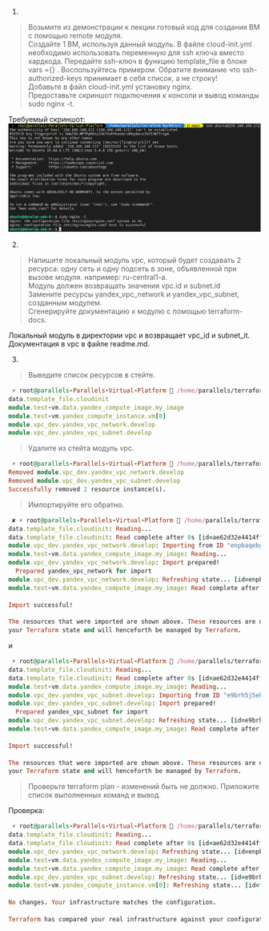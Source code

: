 1.  
  
> Возьмите из демонстрации к лекции готовый код для создания ВМ с помощью remote модуля.  
> Создайте 1 ВМ, используя данный модуль. В файле cloud-init.yml необходимо использовать переменную для ssh ключа вместо хардкода. Передайте ssh-ключ в функцию template_file в блоке vars ={} . Воспользуйтесь примером. Обратите внимание что ssh-authorized-keys принимает в себя список, а не строку!  
> Добавьте в файл cloud-init.yml установку nginx.  
> Предоставьте скриншот подключения к консоли и вывод команды sudo nginx -t.  

Требуемый скриншот:  
![alt-текст](https://github.com/kategrinchik/devops-netology/blob/main/homework/images/nginxvm.jpg)  

2.  
  
> Напишите локальный модуль vpc, который будет создавать 2 ресурса: одну сеть и одну подсеть в зоне, объявленной при вызове модуля. например: ru-central1-a.  
> Модуль должен возвращать значения vpc.id и subnet.id  
> Замените ресурсы yandex_vpc_network и yandex_vpc_subnet, созданным модулем.  
> Сгенерируйте документацию к модулю с помощью terraform-docs.  
  
Локальный модуль в директории vpc и возвращает vpc_id и subnet_it. Документация в vpc в файле readme.md.  
  
3.  
  
> Выведите список ресурсов в стейте.  
  
```Ruby
 ⚡ root@parallels-Parallels-Virtual-Platform  /home/parallels/terraform_hw/04/src   main  terraform state list
data.template_file.cloudinit
module.test-vm.data.yandex_compute_image.my_image
module.test-vm.yandex_compute_instance.vm[0]
module.vpc_dev.yandex_vpc_network.develop
module.vpc_dev.yandex_vpc_subnet.develop  
```
  
> Удалите из стейта модуль vpc.  
  
```Ruby
 ⚡ root@parallels-Parallels-Virtual-Platform  /home/parallels/terraform_hw/04/src   main  terraform state rm "module.vpc_dev.yandex_vpc_network.develop" "module.vpc_dev.yandex_vpc_subnet.develop"
Removed module.vpc_dev.yandex_vpc_network.develop
Removed module.vpc_dev.yandex_vpc_subnet.develop
Successfully removed 2 resource instance(s).  
```
  
> Импортируйте его обратно. 
  
```Ruby
 ✘ ⚡ root@parallels-Parallels-Virtual-Platform  /home/parallels/terraform_hw/04/src   main  terraform import "module.vpc_dev.yandex_vpc_network.develop" enpbaqebg36m7arci2gb
data.template_file.cloudinit: Reading...
data.template_file.cloudinit: Read complete after 0s [id=ae62d32e4414ff5e1103cf9badd14fb7ae647b023f1835942ef652f7a374dfea]
module.vpc_dev.yandex_vpc_network.develop: Importing from ID "enpbaqebg36m7arci2gb"...
module.test-vm.data.yandex_compute_image.my_image: Reading...
module.vpc_dev.yandex_vpc_network.develop: Import prepared!
  Prepared yandex_vpc_network for import
module.vpc_dev.yandex_vpc_network.develop: Refreshing state... [id=enpbaqebg36m7arci2gb]
module.test-vm.data.yandex_compute_image.my_image: Read complete after 2s [id=fd83vhe8fsr4pe98v6oj]

Import successful!

The resources that were imported are shown above. These resources are now in
your Terraform state and will henceforth be managed by Terraform.
```

и  
  
```Ruby
 ⚡ root@parallels-Parallels-Virtual-Platform  /home/parallels/terraform_hw/04/src   main  terraform import "module.vpc_dev.yandex_vpc_subnet.develop" e9brh5j5ekbgj6uiubcb 
data.template_file.cloudinit: Reading...
data.template_file.cloudinit: Read complete after 0s [id=ae62d32e4414ff5e1103cf9badd14fb7ae647b023f1835942ef652f7a374dfea]
module.test-vm.data.yandex_compute_image.my_image: Reading...
module.vpc_dev.yandex_vpc_subnet.develop: Importing from ID "e9brh5j5ekbgj6uiubcb"...
module.vpc_dev.yandex_vpc_subnet.develop: Import prepared!
  Prepared yandex_vpc_subnet for import
module.vpc_dev.yandex_vpc_subnet.develop: Refreshing state... [id=e9brh5j5ekbgj6uiubcb]
module.test-vm.data.yandex_compute_image.my_image: Read complete after 1s [id=fd83vhe8fsr4pe98v6oj]

Import successful!

The resources that were imported are shown above. These resources are now in
your Terraform state and will henceforth be managed by Terraform.
```

> Проверьте terraform plan - изменений быть не должно. Приложите список выполненных команд и вывод.  
  
Проверка:  
  
```Ruby
 ⚡ root@parallels-Parallels-Virtual-Platform  /home/parallels/terraform_hw/04/src   main  terraform plan
data.template_file.cloudinit: Reading...
data.template_file.cloudinit: Read complete after 0s [id=ae62d32e4414ff5e1103cf9badd14fb7ae647b023f1835942ef652f7a374dfea]
module.vpc_dev.yandex_vpc_network.develop: Refreshing state... [id=enpbaqebg36m7arci2gb]
module.test-vm.data.yandex_compute_image.my_image: Reading...
module.test-vm.data.yandex_compute_image.my_image: Read complete after 1s [id=fd83vhe8fsr4pe98v6oj]
module.vpc_dev.yandex_vpc_subnet.develop: Refreshing state... [id=e9brh5j5ekbgj6uiubcb]
module.test-vm.yandex_compute_instance.vm[0]: Refreshing state... [id=fhmcbnfog99qbm263l4h]

No changes. Your infrastructure matches the configuration.

Terraform has compared your real infrastructure against your configuration and found no differences, so no changes are needed.  
```